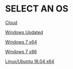 # SELECT AN OS

<a href="https://github.com/jesusgarcia149/os-for-developement/tree/Cloud">Cloud</a>
</br>

<a href="https://github.com/jesusgarcia149/os-for-developement/tree/Windows-Updated">Windows Updated</a>

<a href="https://github.com/jesusgarcia149/os-for-developement/tree/Windows-7-x64">Windows 7 x64</a>

<a href="https://github.com/jesusgarcia149/os-for-developement/tree/Windows-7-x86">Windows 7 x86</a>

<a href="">Linux/Ubuntu 18.04 x64</a>

